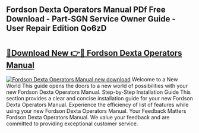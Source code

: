 ## Fordson Dexta Operators Manual PDf Free Download - Part-SGN Service Owner Guide - User Repair Edition Qo6zD

# <h2><a href="http://cf12649.oget.top/?id=Fordson+Dexta+Operators+Manual">🔗Download New 👉🔴 Fordson Dexta Operators Manual</a></h2>

[![Fordson Dexta Operators Manual new download](https://i.imgur.com/5g1atiW.png)](http://cf12649.oget.top/?id=Fordson+Dexta+Operators+Manual)
Welcome to a New World This guide opens the doors to a new world of possibilities with your new Fordson Dexta Operators Manual. Step-by-Step Installation Guide This section provides a clear and concise installation guide for your new Fordson Dexta Operators Manual. Experience the efficiency of list of features while using your new Fordson Dexta Operators Manual. Your Feedback Matters Fordson Dexta Operators Manual. We value your feedback and are committed to providing exceptional customer service.
